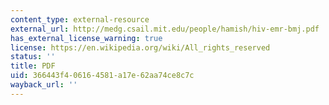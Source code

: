 ```yaml
---
content_type: external-resource
external_url: http://medg.csail.mit.edu/people/hamish/hiv-emr-bmj.pdf
has_external_license_warning: true
license: https://en.wikipedia.org/wiki/All_rights_reserved
status: ''
title: PDF
uid: 366443f4-0616-4581-a17e-62aa74ce8c7c
wayback_url: ''
---
```

